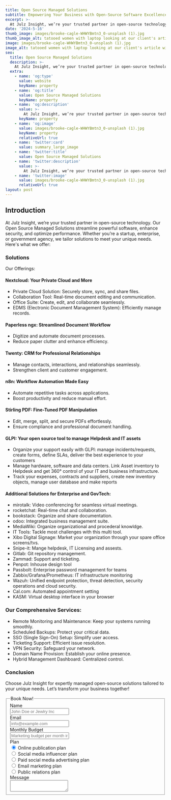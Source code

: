 ```yaml
---
title: Open Source Managed Solutions
subtitle: Empowering Your Business with Open-Source Software Excellence
excerpt: >-
  At Julz Insight, we’re your trusted partner in open-source technology. Our Open Source Managed Solutions streamline powerful software, enhance security, and optimize performance. Whether you’re a startup, enterprise, or government agency, we tailor solutions to meet your unique needs.
date: '2024-5-16'
thumb_image: images/brooke-cagle-WHWYBmtn3_0-unsplash (1).jpg
thumb_image_alt: tatooed women with laptop looking at our client's article with a smile on her face
image: images/brooke-cagle-WHWYBmtn3_0-unsplash (1).jpg
image_alt: tatooed women with laptop looking at our client's article with a smile on her face
seo:
  title: Open Source Managed Solutions
  description: >-
    At Julz Insight, we’re your trusted partner in open-source technology. Our Open Source Managed Solutions streamline powerful software, enhance security, and optimize performance. Whether you’re a startup, enterprise, or government agency, we tailor solutions to meet your unique needs.
  extra:
    - name: 'og:type'
      value: website
      keyName: property
    - name: 'og:title'
      value: Open Source Managed Solutions
      keyName: property
    - name: 'og:description'
      value: >-
        At Julz Insight, we’re your trusted partner in open-source technology. Our Open Source Managed Solutions streamline powerful software, enhance security, and optimize performance. Whether you’re a startup, enterprise, or government agency, we tailor solutions to meet your unique needs.
      keyName: property
    - name: 'og:image'
      value: images/brooke-cagle-WHWYBmtn3_0-unsplash (1).jpg
      keyName: property
      relativeUrl: true
    - name: 'twitter:card'
      value: summary_large_image
    - name: 'twitter:title'
      value: Open Source Managed Solutions
    - name: 'twitter:description'
      value: >-
        At Julz Insight, we’re your trusted partner in open-source technology. Our Open Source Managed Solutions streamline powerful software, enhance security, and optimize performance. Whether you’re a startup, enterprise, or government agency, we tailor solutions to meet your unique needs.
    - name: 'twitter:image'
      value: images/brooke-cagle-WHWYBmtn3_0-unsplash (1).jpg
      relativeUrl: true
layout: post
---
```


## Introduction
At Julz Insight, we’re your trusted partner in open-source technology. Our Open Source Managed Solutions streamline powerful software, enhance security, and optimize performance. Whether you’re a startup, enterprise, or government agency, we tailor solutions to meet your unique needs. Here's what we offer:

### Solutions
Our Offerings:

#### Nextcloud: Your Private Cloud and More
- Private Cloud Solution: Securely store, sync, and share files.
- Collaboration Tool: Real-time document editing and communication.
- Office Suite: Create, edit, and collaborate seamlessly.
- EDMS (Electronic Document Management System): Efficiently manage records.
#### Paperless ngx: Streamlined Document Workflow
- Digitize and automate document processes.
- Reduce paper clutter and enhance efficiency.
#### Twenty: CRM for Professional Relationships
- Manage contacts, interactions, and relationships seamlessly.
- Strengthen client and customer engagement.
#### n8n: Workflow Automation Made Easy
- Automate repetitive tasks across applications.
- Boost productivity and reduce manual effort.
#### Stirling PDF: Fine-Tuned PDF Manipulation
- Edit, merge, split, and secure PDFs effortlessly.
- Ensure compliance and professional document handling.
#### GLPI: Your open source tool to manage Helpdesk and IT assets
- Organize your support easily with GLPI: manage incidents/requests, create forms, define SLAs, deliver the best experience to your customers
- Manage hardware, software and data centers. Link Asset inventory to Helpdesk and get 360° control of your IT and business infrastructure.
- Track your expenses, contracts and suppliers, create new inventory objects, manage user database and make reports

#### Additional Solutions for Enterprise and GovTech:
- mirotalk: Video conferencing for seamless virtual meetings.
- rocketchat: Real-time chat and collaboration.
- bookstack: Organize and share documentation.
- odoo: Integrated business management suite.
- MediaWiki: Organize organizational and procederal knowldge.
- IT Tools: Tackle most challenges with this multi tool.
- Xibo Digital Signage: Market your organization through your spare office screens/tvs.
- Snipe-it: Mange helpdesk, IT Licensing and assests.
- Gitlab: Git repository management.
- Zammad: Support and ticketing.
- Penpot: Inhouse design tool
- Passbolt: Enterprise password management for teams
- Zabbix/Grafana/Prometheus: IT infrastructure monitoring
- Wazuh: Unified endpoint protection, threat detection, security operations and cloud security.
- Cal.com: Automated appointment setting
- KASM: Virtual desktop interface in your browser

### Our Comprehensive Services:
- Remote Monitoring and Maintenance: Keep your systems running smoothly.
- Scheduled Backups: Protect your critical data.
- SSO (Single Sign-On) Setup: Simplify user access.
- Ticketing Support: Efficient issue resolution.
- VPN Security: Safeguard your network.
- Domain Name Provision: Establish your online presence.
- Hybrid Management Dashboard: Centralized control.

### Conclusion
Choose Julz Insight for expertly managed open-source solutions tailored to your unique needs. Let’s transform your business together!

<form class="form-horizontal">
<fieldset>

<!-- Form Name -->
<legend>Book Now!</legend>

<!-- Text input-->
<div class="form-group">
  <label class="col-md-4 control-label" for="name">Name</label>  
  <div class="col-md-4">
  <input id="name" name="name" type="text" placeholder="John Doe or Jewlry Inc" class="form-control input-md" required="">
    
  </div>
</div>

<!-- Text input-->
<div class="form-group">
  <label class="col-md-4 control-label" for="email">Email</label>  
  <div class="col-md-4">
  <input id="email" name="email" type="text" placeholder="info@example.com" class="form-control input-md" required="">
    
  </div>
</div>

<!-- Text input-->
<div class="form-group">
  <label class="col-md-4 control-label" for="textinput">Monthly Budget</label>  
  <div class="col-md-4">
  <input id="textinput" name="textinput" type="text" placeholder="Marketing budget per month in dollars" class="form-control input-md">
    
  </div>
</div>

<!-- Multiple Radios -->
<div class="form-group">
  <label class="col-md-4 control-label" for="plan">Plan</label>
  <div class="col-md-4">
  <div class="radio">
    <label for="plan-0">
      <input type="radio" name="plan" id="plan-0" value="1" checked="checked">
      Online publication plan
    </label>
	</div>
  <div class="radio">
    <label for="plan-1">
      <input type="radio" name="plan" id="plan-1" value="2">
      Social media influencer plan
    </label>
	</div>
  <div class="radio">
    <label for="plan-2">
      <input type="radio" name="plan" id="plan-2" value="3">
      Paid social media advertising plan
    </label>
	</div>
  <div class="radio">
    <label for="plan-3">
      <input type="radio" name="plan" id="plan-3" value="4">
      Email marketing plan
    </label>
	</div>
  <div class="radio">
    <label for="plan-4">
      <input type="radio" name="plan" id="plan-4" value="5">
      Public relations plan
    </label>
	</div>
  </div>
</div>

<!-- Textarea -->
<div class="form-group">
  <label class="col-md-4 control-label" for="message">Message</label>
  <div class="col-md-4">                     
    <textarea class="form-control" id="message" name="message"></textarea>
  </div>
</div>

</fieldset>
</form>

